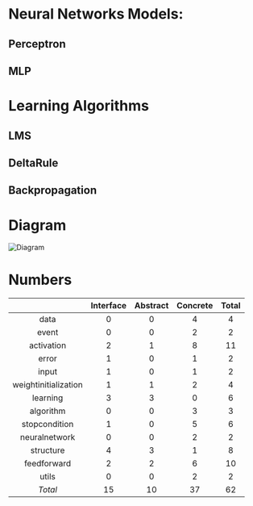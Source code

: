 # Neural Networks Models:

## Perceptron
## MLP

# Learning Algorithms

## LMS
## DeltaRule
## Backpropagation

# Diagram

![Diagram](https://github.com/wfcreations/SANNMF/raw/master/diagrams/framework.bmp)

# Numbers

|						| Interface |	Abstract 	| Concrete	| Total	|
|:---------------------:|:---------:|:-------------:|:---------:|:-----:|
|data					| 0			| 0				| 4			| 4		|
|event					| 0			| 0				| 2			| 2		|
|activation				| 2			| 1				| 8			| 11	|
|error					| 1			| 0				| 1			| 2		|
|input					| 1			| 0				| 1			| 2		|
|weightinitialization	| 1			| 1				| 2			| 4		|
|learning				| 3			| 3				| 0			| 6		|
|algorithm				| 0			| 0				| 3			| 3		|
|stopcondition			| 1			| 0				| 5			| 6		|
|neuralnetwork			| 0			| 0				| 2			| 2		|
|structure				| 4			| 3				| 1			| 8		|
|feedforward			| 2			| 2				| 6			| 10	|
|utils					| 0			| 0				| 2			| 2		|
|				*Total*	| 15		| 10			| 37		| 62	|